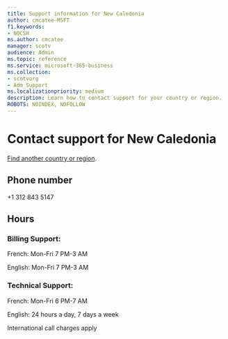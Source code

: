 ```yaml
---                                
title: Support information for New Caledonia
author: cmcatee-MSFT
f1.keywords:
- NOCSH
ms.author: cmcatee
manager: scotv
audience: Admin
ms.topic: reference
ms.service: microsoft-365-business
ms.collection: 
- scotvorg
- Adm_Support
ms.localizationpriority: medium
description: Learn how to contact support for your country or region.
ROBOTS: NOINDEX, NOFOLLOW
---
```


# Contact support for New Caledonia

[Find another country or region](../get-help-support.md).

## Phone number
+1 312 843 5147

## Hours
### Billing Support:

French: Mon-Fri 7 PM-3 AM

English: Mon-Fri 7 PM-3 AM

### Technical Support:

French: Mon-Fri 6 PM-7 AM

English: 24 hours a day, 7 days a week

International call charges apply

